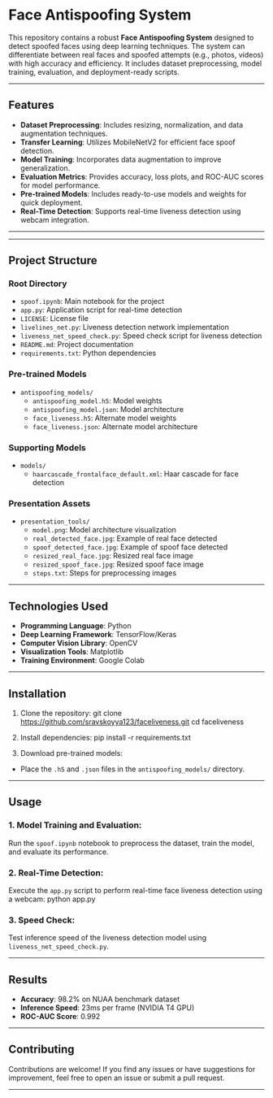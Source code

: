 # Face Antispoofing System

This repository contains a robust **Face Antispoofing System** designed to detect spoofed faces using deep learning techniques. The system can differentiate between real faces and spoofed attempts (e.g., photos, videos) with high accuracy and efficiency. It includes dataset preprocessing, model training, evaluation, and deployment-ready scripts.

---

## Features

- **Dataset Preprocessing**: Includes resizing, normalization, and data augmentation techniques.
- **Transfer Learning**: Utilizes MobileNetV2 for efficient face spoof detection.
- **Model Training**: Incorporates data augmentation to improve generalization.
- **Evaluation Metrics**: Provides accuracy, loss plots, and ROC-AUC scores for model performance.
- **Pre-trained Models**: Includes ready-to-use models and weights for quick deployment.
- **Real-Time Detection**: Supports real-time liveness detection using webcam integration.

---

---

## Project Structure

### Root Directory
- `spoof.ipynb`: Main notebook for the project
- `app.py`: Application script for real-time detection
- `LICENSE`: License file
- `livelines_net.py`: Liveness detection network implementation
- `liveness_net_speed_check.py`: Speed check script for liveness detection
- `README.md`: Project documentation
- `requirements.txt`: Python dependencies

### Pre-trained Models
- `antispoofing_models/`
  - `antispoofing_model.h5`: Model weights
  - `antispoofing_model.json`: Model architecture
  - `face_liveness.h5`: Alternate model weights
  - `face_liveness.json`: Alternate model architecture

### Supporting Models
- `models/`
  - `haarcascade_frontalface_default.xml`: Haar cascade for face detection

### Presentation Assets
- `presentation_tools/`
  - `model.png`: Model architecture visualization
  - `real_detected_face.jpg`: Example of real face detected
  - `spoof_detected_face.jpg`: Example of spoof face detected
  - `resized_real_face.jpg`: Resized real face image
  - `resized_spoof_face.jpg`: Resized spoof face image
  - `steps.txt`: Steps for preprocessing images
---

## Technologies Used

- **Programming Language**: Python  
- **Deep Learning Framework**: TensorFlow/Keras  
- **Computer Vision Library**: OpenCV  
- **Visualization Tools**: Matplotlib  
- **Training Environment**: Google Colab  

---

## Installation

1. Clone the repository:
git clone https://github.com/sravskoyya123/faceliveness.git
cd faceliveness

2. Install dependencies:
pip install -r requirements.txt

3. Download pre-trained models:
- Place the `.h5` and `.json` files in the `antispoofing_models/` directory.

---

## Usage

### 1. Model Training and Evaluation:
Run the `spoof.ipynb` notebook to preprocess the dataset, train the model, and evaluate its performance.

### 2. Real-Time Detection:
Execute the `app.py` script to perform real-time face liveness detection using a webcam:
python app.py

### 3. Speed Check:
Test inference speed of the liveness detection model using `liveness_net_speed_check.py`.

---

## Results

- **Accuracy**: 98.2% on NUAA benchmark dataset  
- **Inference Speed**: 23ms per frame (NVIDIA T4 GPU)  
- **ROC-AUC Score**: 0.992  


---

## Contributing

Contributions are welcome! If you find any issues or have suggestions for improvement, feel free to open an issue or submit a pull request.

---


